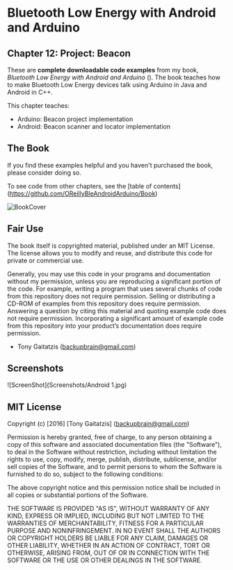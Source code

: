 Bluetooth Low Energy with Android and Arduino
========================================================
Chapter 12: Project: Beacon
---------------------------------------------

These are **complete downloadable code examples** from my book, _Bluetooth Low Energy with Android and Arduino_ (<url>).  The book teaches how to make Bluetooth Low Energy devices talk using Arduino in Java and Android in C++.

This chapter teaches:
* Arduino: Beacon project implementation
* Android: Beacon scanner and locator implementation

The Book
------------
If you find these examples helpful and you haven't purchased the book, please consider doing so.

To see code from other chapters, see the [table of contents] (https://github.com/OReillyBleAndroidArduino/Book)

![BookCover](https://github.com/OReillyBleAndroidArduino/Book/blob/master/Bluetooth%20Low%20Energy%20with%20Android%20and%20Arduino%20Cover.png)


Fair Use
--------

The book itself is copyrighted material, published under an MIT License. The license allows you to modify and reuse, and distribute this code for private or commercial use.

Generally, you may use this code in your programs and documentation without my permission, unless you are reproducing a significant portion of the code.  For example, writing a program that uses several chunks of code from this repository does not require permission. Selling or distributing a CD-ROM of examples from this repository does require permission. Answering a question by citing this material and quoting example code does not require permission. Incorporating a significant amount of example code from this repository into your product’s documentation does require permission.

- Tony Gaitatzis (<backupbrain@gmail.com>)

Screenshots
-----------


![ScreenShot](Screenshots/Android 1.jpg)


MIT License
------------

Copyright (c) [2016] [Tony Gaitatzis] (<backupbrain@gmail.com>)

Permission is hereby granted, free of charge, to any person obtaining a copy
of this software and associated documentation files (the "Software"), to deal
in the Software without restriction, including without limitation the rights
to use, copy, modify, merge, publish, distribute, sublicense, and/or sell
copies of the Software, and to permit persons to whom the Software is
furnished to do so, subject to the following conditions:

The above copyright notice and this permission notice shall be included in all
copies or substantial portions of the Software.

THE SOFTWARE IS PROVIDED "AS IS", WITHOUT WARRANTY OF ANY KIND, EXPRESS OR
IMPLIED, INCLUDING BUT NOT LIMITED TO THE WARRANTIES OF MERCHANTABILITY,
FITNESS FOR A PARTICULAR PURPOSE AND NONINFRINGEMENT. IN NO EVENT SHALL THE
AUTHORS OR COPYRIGHT HOLDERS BE LIABLE FOR ANY CLAIM, DAMAGES OR OTHER
LIABILITY, WHETHER IN AN ACTION OF CONTRACT, TORT OR OTHERWISE, ARISING FROM,
OUT OF OR IN CONNECTION WITH THE SOFTWARE OR THE USE OR OTHER DEALINGS IN THE
SOFTWARE.